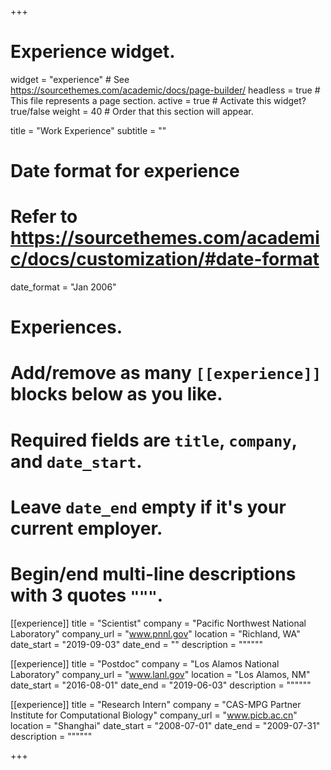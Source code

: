 +++
# Experience widget.
widget = "experience"  # See https://sourcethemes.com/academic/docs/page-builder/
headless = true  # This file represents a page section.
active = true  # Activate this widget? true/false
weight = 40  # Order that this section will appear.

title = "Work Experience"
subtitle = ""

# Date format for experience
#   Refer to https://sourcethemes.com/academic/docs/customization/#date-format
date_format = "Jan 2006"

# Experiences.
#   Add/remove as many `[[experience]]` blocks below as you like.
#   Required fields are `title`, `company`, and `date_start`.
#   Leave `date_end` empty if it's your current employer.
#   Begin/end multi-line descriptions with 3 quotes `"""`.
[[experience]]
  title = "Scientist"
  company = "Pacific Northwest National Laboratory"
  company_url = "www.pnnl.gov"
  location = "Richland, WA"
  date_start = "2019-09-03"
  date_end = ""
  description = """"""

[[experience]]
  title = "Postdoc"
  company = "Los Alamos National Laboratory"
  company_url = "www.lanl.gov"
  location = "Los Alamos, NM"
  date_start = "2016-08-01"
  date_end = "2019-06-03"
  description = """"""

[[experience]]
  title = "Research Intern"
  company = "CAS-MPG Partner Institute for Computational Biology"
  company_url = "www.picb.ac.cn"
  location = "Shanghai"
  date_start = "2008-07-01"
  date_end = "2009-07-31"
  description = """"""

+++
